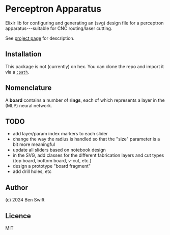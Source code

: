 # Perceptron Apparatus

Elixir lib for configuring and generating an (svg) design file for a perceptron
apparatus---suitable for CNC routing/laser cutting.

See
[project page](https://anu365.sharepoint.com/sites/CyberneticsHub/SitePages/CyberneticStudio-Human-Scale.aspx)
for description.

## Installation

This package is not (currently) on hex. You can clone the repo and import it via
a [`:path`](https://hexdocs.pm/mix/Mix.Tasks.Deps.html).

## Nomenclature

A **board** contains a number of **rings**, each of which represents a layer in
the (MLP) neural network.

## TODO

- add layer/param index markers to each slider
- change the way the radius is handled so that the "size" parameter is a bit
  more meaningful
- update all sliders based on notebook design
- in the SVG, add classes for the different fabrication layers and cut types
  (top board, bottom board, v-cut, etc.)
- design a prototype "board fragment"
- add drill holes, etc

## Author

(c) 2024 Ben Swift

## Licence

MIT
